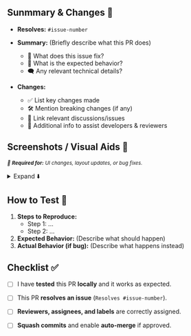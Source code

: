 
<!-- Please use the following format for the title:-->
<!-- < repo > _ < sprint > _ < issue > _ < pr / issue name > -->

<!-- Example: appdev-repo_88_888_example-pr-name -->

<!-- Please fill out the following: -->
## Sunmmary & Changes 📃
- **Resolves:** `#issue-number`

- **Summary:** (Briefly describe what this PR does)
  - 🔨 What does this issue fix?
  - 👀 What is the expected behavior?
  - 🗨️ Any relevant technical details?

- **Changes:**
  - ✅ List key changes made
  - 🛠️ Mention breaking changes (if any)
  - 🔗 Link relevant discussions/issues
  - 📝 Additional info to assist developers & reviewers


## Screenshots / Visual Aids 🔎
<sub><i>📌 **Required for:** UI changes, layout updates, or bug fixes.</i></sub>

<details>
  <summary> Expand ⬇️ </summary>
  <!-- add GIFs/Screenshots/Videos/Diagrams here -->
</details>


## How to Test 🧪
1. **Steps to Reproduce:**
   - Step 1: ...
   - Step 2: ...
2. **Expected Behavior:** (Describe what should happen)
3. **Actual Behavior (if bug):** (Describe what happens instead)


## Checklist ✅

- [ ] I have **tested** this PR **locally** and it works as expected.
- [ ] This PR **resolves an issue** (`Resolves #issue-number`).
- [ ] **Reviewers, assignees, and labels** are correctly assigned. <!-- on the menu to the right -->
- [ ] **Squash commits** and enable **auto-merge** if approved.

